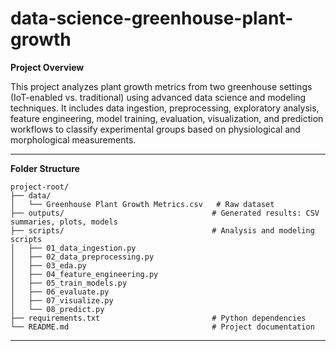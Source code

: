 # data-science-greenhouse-plant-growth

**Project Overview**

This project analyzes plant growth metrics from two greenhouse settings (IoT-enabled vs. traditional) using advanced data science and modeling techniques. It includes data ingestion, preprocessing, exploratory analysis, feature engineering, model training, evaluation, visualization, and prediction workflows to classify experimental groups based on physiological and morphological measurements.

---

**Folder Structure**

```
project-root/
├── data/
│   └── Greenhouse Plant Growth Metrics.csv   # Raw dataset
├── outputs/                                 # Generated results: CSV summaries, plots, models
├── scripts/                                 # Analysis and modeling scripts
│   ├── 01_data_ingestion.py
│   ├── 02_data_preprocessing.py
│   ├── 03_eda.py
│   ├── 04_feature_engineering.py
│   ├── 05_train_models.py
│   ├── 06_evaluate.py
│   ├── 07_visualize.py
│   └── 08_predict.py
├── requirements.txt                         # Python dependencies
└── README.md                                # Project documentation
```

---

